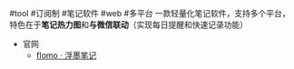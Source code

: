 #tool #订阅制 #笔记软件 #web #多平台 
一款轻量化笔记软件，支持多个平台，特色在于**笔记热力图**和**与微信联动**（实现每日提醒和快速记录功能）
- 官网
	- [flomo · 浮墨笔记](https://flomoapp.com/)